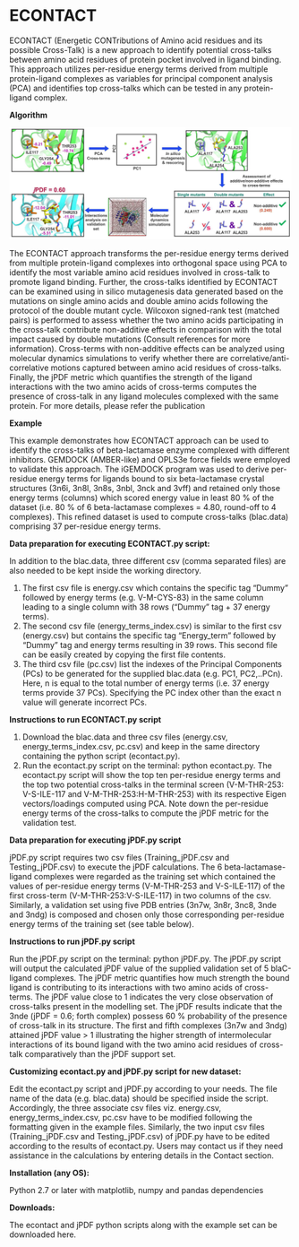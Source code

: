 # ECONTACT
ECONTACT (Energetic CONTributions of Amino acid residues and its possible Cross-Talk) is a new approach to identify potential cross-talks between amino acid residues of protein pocket involved in ligand binding. This approach utilizes per-residue energy terms derived from multiple protein-ligand complexes as variables for principal component analysis (PCA) and identifies top cross-talks which can be tested in any protein-ligand complex.

**Algorithm**

![alt text](https://github.com/Prasanth-Kumar87/ECONTACT/blob/bf4200dd4a7f61c02936da4de439e77f2eb825ce/algorithm.jpg)

The ECONTACT approach transforms the per-residue energy terms derived from multiple protein-ligand complexes into orthogonal space using PCA to identify the most variable amino acid residues involved in cross-talk to promote ligand binding. Further, the cross-talks identified by ECONTACT can be examined using in silico mutagenesis data generated based on the mutations on single amino acids and double amino acids following the protocol of the double mutant cycle. Wilcoxon signed-rank test (matched pairs) is performed to assess whether the two amino acids participating in the cross-talk contribute non-additive effects in comparison with the total impact caused by double mutations (Consult references for more information). Cross-terms with non-additive effects can be analyzed using molecular dynamics simulations to verify whether there are correlative/anti-correlative motions captured between amino acid residues of cross-talks. Finally, the jPDF metric which quantifies the strength of the ligand interactions with the two amino acids of cross-terms computes the presence of cross-talk in any ligand molecules complexed with the same protein. For more details, please refer the publication

**Example**

This example demonstrates how ECONTACT approach can be used to identify the cross-talks of beta-lactamase enzyme complexed with different inhibitors. GEMDOCK (AMBER-like) and OPLS3e force fields were employed to validate this approach. The iGEMDOCK program was used to derive per-residue energy terms for ligands bound to six beta-lactamase crystal structures (3n6i, 3n8l, 3n8s, 3nbl, 3nck and 3vff) and retained only those energy terms (columns) which scored energy value in least 80 % of the dataset (i.e. 80 % of 6 beta-lactamase complexes = 4.80, round-off to 4 complexes). This refined dataset is used to compute cross-talks (blac.data) comprising 37 per-residue energy terms.

**Data preparation for executing ECONTACT.py script:**

In addition to the blac.data, three different csv (comma separated files) are also needed to be kept inside the working directory.

1. The first csv file is energy.csv which contains the specific tag “Dummy” followed by energy terms (e.g. V-M-CYS-83) in the same column leading to a single column with 38 rows (“Dummy” tag + 37 energy terms).
2. The second csv file (energy_terms_index.csv) is similar to the first csv (energy.csv) but contains the specific tag “Energy_term” followed by “Dummy” tag and energy terms resulting in 39 rows. This second file can be easily created by copying the first file contents.
3. The third csv file (pc.csv) list the indexes of the Principal Components (PCs) to be generated for the supplied blac.data (e.g. PC1, PC2,..PCn). Here, n is equal to the total number of energy terms (i.e. 37 energy terms provide 37 PCs). Specifying the PC index other than the exact n value will generate incorrect PCs.

**Instructions to run ECONTACT.py script**

1. Download the blac.data and three csv files (energy.csv, energy_terms_index.csv, pc.csv) and keep in the same directory containing the python script (econtact.py).
2. Run the econtact.py script on the terminal: python econtact.py. The econtact.py script will show the top ten per-residue energy terms and the top two potential cross-talks in the terminal screen (V-M-THR-253: V-S-ILE-117 and V-M-THR-253:H-M-THR-253) with its respective Eigen vectors/loadings computed using PCA. Note down the per-residue energy terms of the cross-talks to compute the jPDF metric for the validation test.

**Data preparation for executing jPDF.py script**

jPDF.py script requires two csv files (Training_jPDF.csv and Testing_jPDF.csv) to execute the jPDF calculations. The 6 beta-lactamase-ligand complexes were regarded as the training set which contained the values of per-residue energy terms (V-M-THR-253 and V-S-ILE-117) of the first cross-term (V-M-THR-253:V-S-ILE-117) in two columns of the csv. Similarly, a validation set using five PDB entries (3n7w, 3n8r, 3nc8, 3nde and 3ndg) is composed and chosen only those corresponding per-residue energy terms of the training set (see table below).

**Instructions to run jPDF.py script**

Run the jPDF.py script on the terminal: python jPDF.py. The jPDF.py script will output the calculated jPDF value of the supplied validation set of 5 blaC-ligand complexes. The jPDF metric quantifies how much strength the bound ligand is contributing to its interactions with two amino acids of cross-terms. The jPDF value close to 1 indicates the very close observation of cross-talks present in the modelling set. The jPDF results indicate that the 3nde (jPDF = 0.6; forth complex) possess 60 % probability of the presence of cross-talk in its structure. The first and fifth complexes (3n7w and 3ndg) attained jPDF value > 1 illustrating the higher strength of intermolecular interactions of its bound ligand with the two amino acid residues of cross-talk comparatively than the jPDF support set.

**Customizing econtact.py and jPDF.py script for new dataset:**

Edit the econtact.py script and jPDF.py according to your needs. The file name of the data (e.g. blac.data) should be specified inside the script. Accordingly, the three associate csv files viz. energy.csv, energy_terms_index.csv, pc.csv have to be modified following the formatting given in the example files. Similarly, the two input csv files (Training_jPDF.csv and Testing_jPDF.csv) of jPDF.py have to be edited according to the results of econtact.py. Users may contact us if they need assistance in the calculations by entering details in the Contact section.

**Installation (any OS):**

Python 2.7 or later with matplotlib, numpy and pandas dependencies

**Downloads:**

The econtact and jPDF python scripts along with the example set can be downloaded here.
